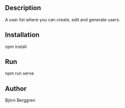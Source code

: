 ## Description
A user list where you can create, edit and generate users.

## Installation

npm install

## Run

npm run serve

## Author
Björn Berggren
